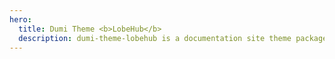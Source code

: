 ```yaml
---
hero:
  title: Dumi Theme <b>LobeHub</b>
  description: dumi-theme-lobehub is a documentation site theme package designed for Dumi 2
---
```


<code src="./index.tsx" inline></code>
